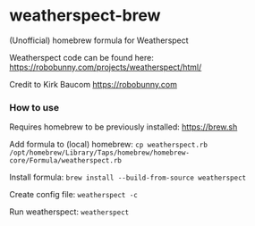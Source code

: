 # weatherspect-brew

(Unofficial) homebrew formula for Weatherspect

Weatherspect code can be found here: https://robobunny.com/projects/weatherspect/html/

Credit to Kirk Baucom https://robobunny.com

### How to use

Requires homebrew to be previously installed: https://brew.sh

Add formula to (local) homebrew:
```cp weatherspect.rb /opt/homebrew/Library/Taps/homebrew/homebrew-core/Formula/weatherspect.rb```

Install formula:
```brew install --build-from-source weatherspect```

Create config file:
```weatherspect -c```

Run weatherspect:
```weatherspect```
